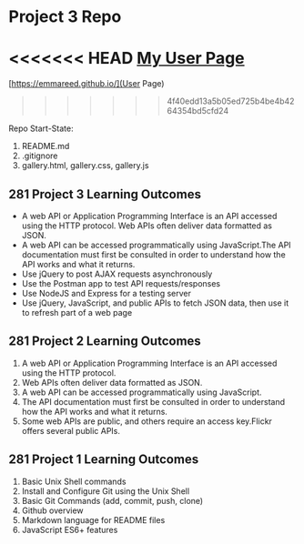 # Project 3 Repo

<<<<<<< HEAD
[My User Page](https://emmareed.github.io/)
=======
[https://emmareed.github.io/](User Page)
>>>>>>> 4f40edd13a5b05ed725b4be4b4264354bd5cfd24

Repo Start-State:

1. README.md
2. .gitignore
3. gallery.html, gallery.css, gallery.js

## 281 Project 3 Learning Outcomes

- A web API or Application Programming Interface is an API accessed using the HTTP protocol. Web APIs often deliver data formatted as JSON.
- A web API can be accessed programmatically using JavaScript.The API documentation must first be consulted in order to understand how the API works and what it returns.
- Use jQuery to post AJAX requests asynchronously
- Use the Postman app to test API requests/responses
- Use NodeJS and Express for a testing server
- Use jQuery, JavaScript, and public APIs to fetch JSON data, then use it to refresh part of a web page

##  281 Project 2 Learning Outcomes

1. A web API or Application Programming Interface is an API
accessed using the HTTP protocol.
2. Web APIs often deliver data formatted as JSON.
3. A web API can be accessed programmatically using JavaScript.
4. The API documentation must first be consulted in order to understand how the API works and what it returns.
5. Some web APIs are public, and others require an access key.Flickr offers several public APIs.

##  281 Project 1 Learning Outcomes

1. Basic Unix Shell commands
2. Install and Configure Git using the Unix Shell
3. Basic Git Commands (add, commit, push, clone)
4. Github overview
5. Markdown language for README files
6. JavaScript ES6+ features
